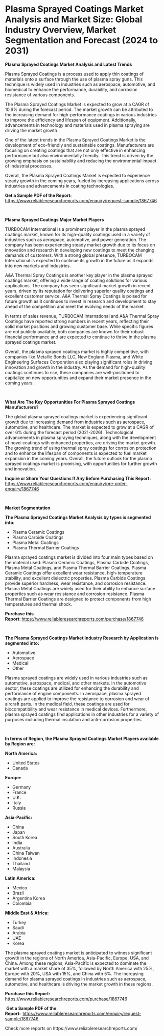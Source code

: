 <p><h1>Plasma Sprayed Coatings Market Analysis and Market Size: Global Industry Overview, Market Segmentation and Forecast (2024 to 2031)</h1></p><p><strong>Plasma Sprayed Coatings Market Analysis and Latest Trends</strong></p>
<p><p>Plasma Sprayed Coatings is a process used to apply thin coatings of materials onto a surface through the use of plasma spray guns. This technique is widely used in industries such as aerospace, automotive, and biomedical to enhance the performance, durability, and corrosion resistance of various components.</p><p>The Plasma Sprayed Coatings Market is expected to grow at a CAGR of 10.6% during the forecast period. The market growth can be attributed to the increasing demand for high-performance coatings in various industries to improve the efficiency and lifespan of equipment. Additionally, advancements in technology and materials used in plasma spraying are driving the market growth.</p><p>One of the latest trends in the Plasma Sprayed Coatings Market is the development of eco-friendly and sustainable coatings. Manufacturers are focusing on creating coatings that are not only effective in enhancing performance but also environmentally friendly. This trend is driven by the growing emphasis on sustainability and reducing the environmental impact of industrial processes.</p><p>Overall, the Plasma Sprayed Coatings Market is expected to experience steady growth in the coming years, fueled by increasing applications across industries and advancements in coating technologies.</p></p>
<p><strong>Get a Sample PDF of the Report:&nbsp;</strong> <a href="https://www.reliableresearchreports.com/enquiry/request-sample/1867746">https://www.reliableresearchreports.com/enquiry/request-sample/1867746</a></p>
<p>&nbsp;</p>
<p><strong>Plasma Sprayed Coatings Major Market Players</strong></p>
<p><p>TURBOCAM International is a prominent player in the plasma sprayed coatings market, known for its high-quality coatings used in a variety of industries such as aerospace, automotive, and power generation. The company has been experiencing steady market growth due to its focus on innovation and research in developing new coatings to meet the changing demands of customers. With a strong global presence, TURBOCAM International is expected to continue its growth in the future as it expands into new markets and industries.</p><p>A&A Thermal Spray Coatings is another key player in the plasma sprayed coatings market, offering a wide range of coating solutions for various applications. The company has seen significant market growth in recent years, driven by its reputation for delivering superior quality coatings and excellent customer service. A&A Thermal Spray Coatings is poised for future growth as it continues to invest in research and development to stay ahead of the competition and meet the evolving needs of the market.</p><p>In terms of sales revenue, TURBOCAM International and A&A Thermal Spray Coatings have reported strong numbers in recent years, reflecting their solid market positions and growing customer base. While specific figures are not publicly available, both companies are known for their robust financial performance and are expected to continue to thrive in the plasma sprayed coatings market.</p><p>Overall, the plasma sprayed coatings market is highly competitive, with companies like Metallic Bonds LLC, New England Plasma, and White Engineering Surfaces Corporation also playing significant roles in driving innovation and growth in the industry. As the demand for high-quality coatings continues to rise, these companies are well-positioned to capitalize on new opportunities and expand their market presence in the coming years.</p></p>
<p>&nbsp;</p>
<p><strong>What Are The Key Opportunities For Plasma Sprayed Coatings Manufacturers?</strong></p>
<p><p>The global plasma sprayed coatings market is experiencing significant growth due to increasing demand from industries such as aerospace, automotive, and healthcare. The market is expected to grow at a CAGR of over 6% during the forecast period (2021-2026). Technological advancements in plasma spraying techniques, along with the development of novel coatings with enhanced properties, are driving the market growth. The growing trend of using thermal spray coatings for corrosion protection and to enhance the lifespan of components is expected to fuel market expansion in the coming years. Overall, the future outlook for the plasma sprayed coatings market is promising, with opportunities for further growth and innovation.</p></p>
<p><strong>Inquire or Share Your Questions If Any Before Purchasing This Report:</strong> <a href="https://www.reliableresearchreports.com/enquiry/pre-order-enquiry/1867746">https://www.reliableresearchreports.com/enquiry/pre-order-enquiry/1867746</a></p>
<p>&nbsp;</p>
<p><strong>Market Segmentation</strong></p>
<p><strong>The Plasma Sprayed Coatings Market Analysis by types is segmented into:</strong></p>
<p><ul><li>Plasma Ceramic Coatings</li><li>Plasma Carbide Coatings</li><li>Plasma Metal Coatings</li><li>Plasma Thermal Barrier Coatings</li></ul></p>
<p><p>Plasma sprayed coatings market is divided into four main types based on the material used: Plasma Ceramic Coatings, Plasma Carbide Coatings, Plasma Metal Coatings, and Plasma Thermal Barrier Coatings. Plasma Ceramic Coatings offer excellent wear resistance, high-temperature stability, and excellent dielectric properties. Plasma Carbide Coatings provide superior hardness, wear resistance, and corrosion resistance. Plasma Metal Coatings are widely used for their ability to enhance surface properties such as wear resistance and corrosion resistance. Plasma Thermal Barrier Coatings are designed to protect components from high temperatures and thermal shock.</p></p>
<p><strong>Purchase this Report:&nbsp;</strong><a href="https://www.reliableresearchreports.com/purchase/1867746">https://www.reliableresearchreports.com/purchase/1867746</a></p>
<p>&nbsp;</p>
<p><strong>The Plasma Sprayed Coatings Market Industry Research by Application is segmented into:</strong></p>
<p><ul><li>Automotive</li><li>Aerospace</li><li>Medical</li><li>Other</li></ul></p>
<p><p>Plasma sprayed coatings are widely used in various industries such as automotive, aerospace, medical, and other markets. In the automotive sector, these coatings are utilized for enhancing the durability and performance of engine components. In aerospace, plasma sprayed coatings are applied to improve the resistance to corrosion and wear of aircraft parts. In the medical field, these coatings are used for biocompatibility and wear resistance in medical devices. Furthermore, plasma sprayed coatings find applications in other industries for a variety of purposes including thermal insulation and anti-corrosion properties.</p></p>
<p>&nbsp;</p>
<p><strong>In terms of Region, the Plasma Sprayed Coatings Market Players available by Region are:</strong></p>
<p>
    <p> <strong> North America: </strong>
        <ul>
            <li>United States</li>
            <li>Canada</li>
        </ul>
        </p> 
    <p> <strong> Europe: </strong>
        <ul>
            <li>Germany</li>
            <li>France</li>
            <li>U.K.</li>
            <li>Italy</li>
            <li>Russia</li>
        </ul>
        </p> 
    <p> <strong> Asia-Pacific: </strong>
        <ul>
            <li>China</li>
            <li>Japan</li>
            <li>South Korea</li>
            <li>India</li>
            <li>Australia</li>
            <li>China Taiwan</li>
            <li>Indonesia</li>
            <li>Thailand</li>
            <li>Malaysia</li>
        </ul>
        </p> 
    <p> <strong> Latin America: </strong>
        <ul>
            <li>Mexico</li>
            <li>Brazil</li>
            <li>Argentina Korea</li>
            <li>Colombia</li>
        </ul>
        </p> 
    <p> <strong> Middle East & Africa: </strong>
        <ul>
            <li>Turkey</li>
            <li>Saudi</li>
            <li>Arabia</li>
            <li>UAE</li>
            <li>Korea</li>
        </ul>
    </p>
    </p>
<p><p>The plasma sprayed coatings market is anticipated to witness significant growth in the regions of North America, Asia-Pacific, Europe, USA, and China. Among these regions, Asia-Pacific is expected to dominate the market with a market share of 35%, followed by North America with 25%, Europe with 20%, USA with 15%, and China with 5%. The increasing demand for plasma sprayed coatings in industries such as aerospace, automotive, and healthcare is driving the market growth in these regions.</p></p>
<p><strong>Purchase this Report: </strong><a href="https://www.reliableresearchreports.com/purchase/1867746">https://www.reliableresearchreports.com/purchase/1867746</a></p>
<p>&nbsp;<strong>Get a Sample PDF of the Report:&nbsp;&nbsp;</strong><a href="https://www.reliableresearchreports.com/enquiry/request-sample/1867746">https://www.reliableresearchreports.com/enquiry/request-sample/1867746</a></p>
<p><strong></strong></p>
<p>Check more reports on https://www.reliableresearchreports.com/</p>